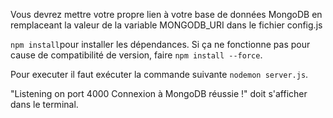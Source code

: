 Vous devrez mettre votre propre lien à votre base de données MongoDB en remplaceant la valeur de la variable MONGODB_URI dans le fichier config.js

`npm install`pour installer les dépendances. Si ça ne fonctionne pas pour cause de compatibilité de version, faire `npm install --force`.

Pour executer il faut exécuter la commande suivante `nodemon server.js`.

"Listening on port 4000
Connexion à MongoDB réussie !" doit s'afficher dans le terminal.